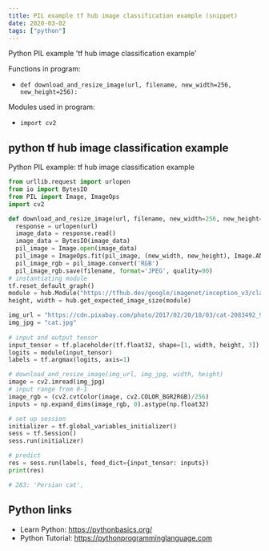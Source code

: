 ```yaml
---
title: PIL example tf hub image classification example (snippet)
date: 2020-03-02
tags: ["python"]
---
```

Python PIL example 'tf hub image classification example'

Functions in program: 
* `def download_and_resize_image(url, filename, new_width=256, new_height=256):`

Modules used in program: 
* `import cv2`

## python tf hub image classification example

Python PIL example: tf hub image classification example

```python
from urllib.request import urlopen
from io import BytesIO
from PIL import Image, ImageOps
import cv2

def download_and_resize_image(url, filename, new_width=256, new_height=256):
  response = urlopen(url)
  image_data = response.read()
  image_data = BytesIO(image_data)
  pil_image = Image.open(image_data)
  pil_image = ImageOps.fit(pil_image, (new_width, new_height), Image.ANTIALIAS)
  pil_image_rgb = pil_image.convert('RGB')
  pil_image_rgb.save(filename, format='JPEG', quality=90)
# instantiating module 
tf.reset_default_graph()
module = hub.Module("https://tfhub.dev/google/imagenet/inception_v3/classification/1")
height, width = hub.get_expected_image_size(module)

img_url = "https://cdn.pixabay.com/photo/2017/02/20/18/03/cat-2083492_960_720.jpg"
img_jpg = "cat.jpg"
​
# input and output tensor
input_tensor = tf.placeholder(tf.float32, shape=[1, width, height, 3])
logits = module(input_tensor)
labels = tf.argmax(logits, axis=1)

# download_and_resize_image(img_url, img_jpg, width, height)
image = cv2.imread(img_jpg)
# input range from 0-1
image_rgb = (cv2.cvtColor(image, cv2.COLOR_BGR2RGB)/256)
inputs = np.expand_dims(image_rgb, 0).astype(np.float32)

# set up session
initializer = tf.global_variables_initializer()
sess = tf.Session()
sess.run(initializer)

# predict
res = sess.run(labels, feed_dict={input_tensor: inputs})
print(res)

# 283: 'Persian cat',

```

## Python links

- Learn Python: https://pythonbasics.org/
- Python Tutorial: https://pythonprogramminglanguage.com
